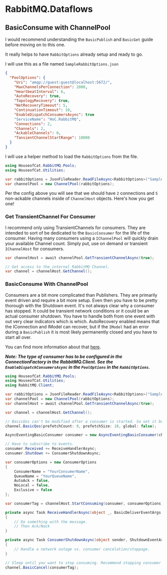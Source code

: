 ﻿# RabbitMQ.Dataflows
## BasicConsume with ChannelPool

I would recommend understanding the `BasicPublish` and `BasicGet` guide before moving on to this one.

It really helps to have `RabbitOptions` already setup and ready to go.

I will use this as a file named `SampleRabbitOptions.json`

```json
{
  "PoolOptions": {
    "Uri": "amqp://guest:guest@localhost:5672/",
    "MaxChannelsPerConnection": 2000,
    "HeartbeatInterval": 6,
    "AutoRecovery": true,
    "TopologyRecovery": true,
    "NetRecoveryTimeout": 5,
    "ContinuationTimeout": 10,
    "EnableDispatchConsumersAsync": true
    "ServiceName": "HoC.RabbitMQ",
    "Connections": 2,
    "Channels": 2,
    "AckableChannels": 0,
    "TansientChannelStartRange": 10000
  }
}
```

I will use a helper method to load the `RabbitOptions` from the file.

```csharp
using HouseofCat.RabbitMQ.Pools;
using HouseofCat.Utilities;

var rabbitOptions = JsonFileReader.ReadFileAsync<RabbitOptions>("SampleRabbitOptions.json");
var channelPool = new ChannelPool(rabbitOptions);
```

Per the config above you will see that we should have `2` connections and `5` non-ackable
channels inside of `ChannelHost` objects. Here's how you get one!

### Get TransientChannel For Consumer
I recommend only using TransientChannels for consumers. They are intended to sort of be dedicated to the `BasicConsumer`
for the life of the consumer. Having many consumers using a `IChannelPool` will quickly drain your available Channel count.
Simply put, use on demand or transient `IChannelHost` for consumers.

```csharp
var channelHost = await channelPool.GetTransientChannelAsync(true);

// Get access to the internal RabbitMQ Channel. 
var channel = channelHost.GetChannel();
```

### BasicConsume With ChannelPool
Consumers are a bit more complicated than Publishers. They are primarily event driven and require a bit more setup. Even then
you have to be pretty thorough with the Shutdown event. It's not always clear why a consumer has stopped. It could be transient
network conditions or it could be an actual consumer shutdown. You have to handle both from one event with out very clear
indicators which is which. AutoRecovery enabled means that the IConnection and IModel can recover, but if the `IModel`
had an error during a `BasicPublish` it is most likely permanently closed and you have to start all over.

You can find more information about that [here](https://www.rabbitmq.com/client-libraries/dotnet-api-guide#consuming-async).

***Note: The type of consumer has to be configured in the ConnectionFactory in the RabbitMQ.Client. See the
`EnableDispatchConsumersAsync` in the `PoolOptions` in the `RabbitOptions`.***

```csharp
using HouseofCat.RabbitMQ.Pools;
using HouseofCat.Utilities;
using RabbitMQ.Client;

var rabbitOptions = JsonFileReader.ReadFileAsync<RabbitOptions>("SampleRabbitOptions.json");
var channelPool = new ChannelPool(rabbitOptions);
var channelHost = await channelPool.GetTransientChannelAsync(true);

var channel = channelHost.GetChannel();

// BasicQos can't be modified after a consumer is started. So set it before.
channel.BasicQos(prefetchCount: 0, prefetchSize: 10, global: false);

AsyncEventingBasicConsumer consumer = new AsyncEventingBasicConsumer(channel);

// Have to subscribe to events.
consumer.Received += ReceiveHandlerAsync;
consumer.Shutdown += ConsumerShutdownAsync;

var consumerOptions = new ConsumerOptions
{
    ConsumerName = "YourConsumerName",
    QueueName = "YourQueueName",
    AutoAck = false,
    NoLocal = false,
    Exclusive = false
};

var consumerTag = channelHost.StartConsuming(consumer, consumerOptions);

private async Task ReceiveHandlerAsync(object _, BasicDeliverEventArgs bdea)
{
    // Do something with the message.
    // Then Ack/Nack
}

private async Task ConsumerShutdownAsync(object sender, ShutdownEventArgs e)
{
    // Handle a network outage vs. consumer cancelation/stoppage.
}

// Sleep until you want to stop consuming. Recommend stopping consumer and disposing channel when done.
channel.BasicCancel(consumerTag);
```
